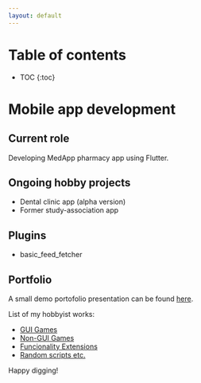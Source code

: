 ```yaml
---
layout: default
---
```


Table of contents
==================
* TOC
{:toc}

Mobile app development
=======================
## Current role
Developing MedApp pharmacy app using Flutter.

## Ongoing hobby projects
+ Dental clinic app (alpha version)
+ Former study-association app

## Plugins
+ basic_feed_fetcher

## Portfolio
A small demo portofolio presentation can be found [here](https://1drv.ms/p/s!AqlOwfoXgAPB9zf41AJ1j7mMDkkt).

List of my hobbyist works:
+ [GUI Games](https://lahaluhem.github.io/GUI_Games/)
+ [Non-GUI Games](https://lahaluhem.github.io/Non-GUI_Games/)
+ [Funcionality Extensions](https://lahaluhem.github.io/MyRep1/)
+ [Random scripts etc.](https://lahaluhem.github.io/Other_Programs/)

Happy digging!
